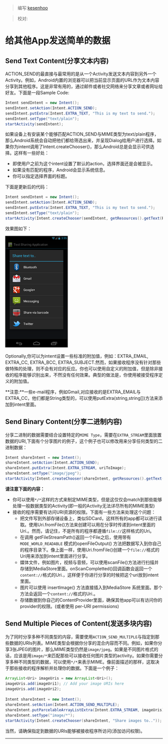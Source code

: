 > 编写:[kesenhoo](https://github.com/kesenhoo)

> 校对:

# 给其他App发送简单的数据

## Send Text Content(分享文本内容)
ACTION_SEND的最直接与最常用的是从一个Activity发送文本内容到另外一个Activity。例如，Android内置的浏览器可以把当前显示页面的URL作为文本内容分享到其他程序。这是非常有用的，通过邮件或者社交网络来分享文章或者网址给好友。下面是一段Sample Code:

```java
Intent sendIntent = new Intent();
sendIntent.setAction(Intent.ACTION_SEND);
sendIntent.putExtra(Intent.EXTRA_TEXT, "This is my text to send.");
sendIntent.setType("text/plain");
startActivity(sendIntent);
```

如果设备上有安装某个能够匹配ACTION_SEND与MIME类型为text/plain程序，那么Android系统会自动把他们都给筛选出来，并呈现Dialog给用户进行选择。如果你为intent调用了Intent.createChooser()，那么Android总是会显示可供选择。这样有一些好处：

* 即使用户之前为这个intent设置了默认的action，选择界面还是会被显示。
* 如果没有匹配的程序，Android会显示系统信息。
* 你可以指定选择界面的标题。

下面是更新后的代码：

```java
Intent sendIntent = new Intent();
sendIntent.setAction(Intent.ACTION_SEND);
sendIntent.putExtra(Intent.EXTRA_TEXT, "This is my text to send.");
sendIntent.setType("text/plain");
startActivity(Intent.createChooser(sendIntent, getResources().getText(R.string.send_to));
```

效果图如下：

![share-text-screenshot.png](/images/articles/share-text-screenshot.png "Figure 1. Screenshot of ACTION_SEND intent chooser on a handset.")

Optionally,你可以为intent设置一些标准的附加值，例如：EXTRA_EMAIL, EXTRA_CC, EXTRA_BCC, EXTRA_SUBJECT.然而，如果接收程序没有针对那些做特殊的处理，则不会有对应的反应。你也可以使用自定义的附加值，但是除非接收的程序能够识别出来，不然没有任何效果。典型的做法是，你使用被接受程序定义的附加值。

**注意:**一些e-mail程序，例如Gmail,对应接收的是EXTRA_EMAIL与EXTRA_CC，他们都是String类型的，可以使用putExtra(string,string[])方法来添加到intent里面。

## Send Binary Content(分享二进制内容)
分享二进制的数据需要结合设置特定的`MIME Type`，需要在`EXTRA_STREAM`里面放置数据的URI,下面有个分享图片的例子，这个例子也可以修改用来分享任何类型的二进制数据：

```java
Intent shareIntent = new Intent();
shareIntent.setAction(Intent.ACTION_SEND);
shareIntent.putExtra(Intent.EXTRA_STREAM, uriToImage);
shareIntent.setType("image/jpeg");
startActivity(Intent.createChooser(shareIntent, getResources().getText(R.string.send_to)));
```

**请注意下面的内容：**

* 你可以使用`*/*`这样的方式来制定MIME类型，但是这仅仅会match到那些能够处理一般数据类型的Activity(即一般的Activity无法详尽所有的MIME类型)
* 接收的程序需要有访问URI资源的权限。下面有一些方法来处理这个问题：
	* 把文件写到外部存储设备上，类似SDCard，这样所有的app都可以进行读取。使用Uri.fromFile()方法来创建可以用在分享时传递到intent里面的Uri.。然而，请记住，不是所有的程序都遵循`file://`这样格式的Uri。
	* 在调用 getFileStreamPath()返回一个File之后，使用带有`MODE_WORLD_READABLE` 模式的openFileOutput() 方法把数据写入到你自己的程序目录下。像上面一样，使用Uri.fromFile()创建一个`file://`格式的Uri用来添加到intent里面进行分享。
	* 媒体文件，例如图片，视频与音频，可以使用scanFile()方法进行扫描并存储到MediaStore里面。onScanCompletted()回调函数会返回一个`content://`格式的Uri.，这样便于你进行分享的时候把这个uri放到intent里面。
	* 图片可以使用 insertImage() 方法直接插入到MediaStore 系统里面。那个方法会返回一个`content://`格式的Uri.。
	* 存储数据到你自己的ContentProvider里面，确保其他app可以有访问你的provider的权限。(或者使用 per-URI permissions)

## Send Multiple Pieces of Content(发送多块内容)
为了同时分享多种不同类型的内容，需要使用`ACTION_SEND_MULTIPLE`与指定到那些数据的URIs列表。MIME类型会根据你分享的混合内容而不同。例如，如果你分享3张JPEG的图片，那么MIME类型仍然是`image/jpeg`。如果是不同图片格式的话，应该是用`image/*`来匹配那些可以接收任何图片类型的activity。如果你需要分享多种不同类型的数据，可以使用`*/*`来表示MIME。像前面描述的那样，这取决于那些接收的程序解析并处理你的数据。下面是一个例子：

```java
ArrayList<Uri> imageUris = new ArrayList<Uri>();
imageUris.add(imageUri1); // Add your image URIs here
imageUris.add(imageUri2);

Intent shareIntent = new Intent();
shareIntent.setAction(Intent.ACTION_SEND_MULTIPLE);
shareIntent.putParcelableArrayListExtra(Intent.EXTRA_STREAM, imageUris);
shareIntent.setType("image/*");
startActivity(Intent.createChooser(shareIntent, "Share images to.."));
```

当然，请确保指定到数据的URIs能够被接收程序所访问(添加访问权限)。

***
